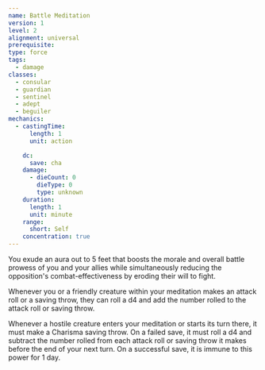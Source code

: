 ```yaml
---
name: Battle Meditation
version: 1
level: 2
alignment: universal
prerequisite: 
type: force
tags:
  - damage
classes:
  - consular
  - guardian
  - sentinel
  - adept
  - beguiler
mechanics:
  - castingTime:
      length: 1
      unit: action

    dc:
      save: cha
    damage:
      - dieCount: 0
        dieType: 0
        type: unknown
    duration:
      length: 1
      unit: minute
    range:
      short: Self
    concentration: true
---
```

You exude an aura out to 5 feet that boosts the morale and overall battle prowess of you and your allies while simultaneously reducing the opposition's combat-effectiveness by eroding their will to fight. 

Whenever you or a friendly creature within your meditation makes an attack roll or a saving throw, they can roll a d4 and add the number rolled to the attack roll or saving throw. 

Whenever a hostile creature enters your meditation or starts its turn there, it must make a Charisma saving throw. On a failed save, it must roll a d4 and subtract the number rolled from each attack roll or saving throw it makes before the end of your next turn. On a successful save, it is immune to this power for 1 day.
    